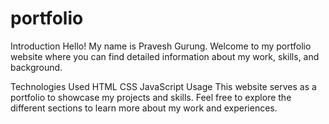 # portfolio
Introduction
Hello! My name is Pravesh Gurung. Welcome to my portfolio website where you can find detailed information about my work, skills, and background.

Technologies Used
HTML
CSS
JavaScript
Usage
This website serves as a portfolio to showcase my projects and skills. Feel free to explore the different sections to learn more about my work and experiences.
